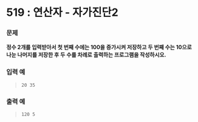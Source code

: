 # 519 : 연산자 - 자가진단2

### 문제
**정수 2개를 입력받아서 첫 번째 수에는 100을 증가시켜 저장하고 두 번째 수는 10으로 나눈 나머지를 저장한 후 두 수를 차례로 출력하는 프로그램을 작성하시오.**

### 입력 예
>     20 35

### 출력 예
>     120 5
